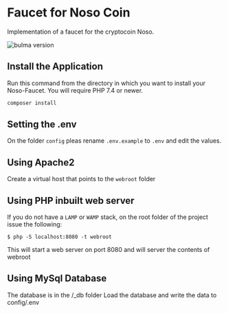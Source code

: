 # Faucet for Noso Coin


Implementation of a faucet for the cryptocoin Noso.

![bulma version](https://img.shields.io/badge/bulma-0.9.0-4169e1.svg)


## Install the Application

Run this command from the directory in which you want to install your Noso-Faucet. You will require PHP 7.4 or newer.

```bash
composer install
```

## Setting the .env

On the folder `config` pleas rename `.env.example` to `.env` and edit the values.

## Using Apache2

Create a virtual host that points to the `webroot` folder

## Using PHP inbuilt web server

If you do not have a `LAMP` or `WAMP` stack, on the root folder of the project issue the following:

```console
$ php -S localhost:8080 -t webroot
```

This will start a web server on port 8080 and will server the contents of webroot

## Using MySql Database
The database is in the /_db folder
Load the database and write the data to config/.env

